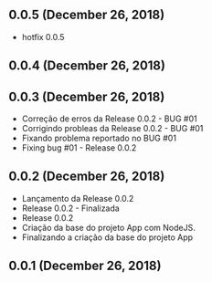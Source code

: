 ## 0.0.5 (December 26, 2018)
  - hotfix 0.0.5

## 0.0.4 (December 26, 2018)


## 0.0.3 (December 26, 2018)
  - Correção de erros da Release 0.0.2 - BUG #01
  - Corrigindo probleas da Release 0.0.2 - BUG #01
  - Fixando problema reportado no BUG #01
  - Fixing bug #01 - Release 0.0.2

## 0.0.2 (December 26, 2018)
  - Lançamento da Release 0.0.2
  - Release 0.0.2 - Finalizada
  - Release 0.0.2
  - Criação da base do projeto App com NodeJS.
  - Finalizando a criação da base do projeto App

## 0.0.1 (December 26, 2018)


